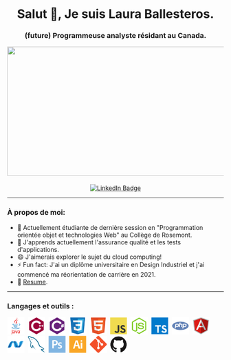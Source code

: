 <h1 align="center">Salut 👋, Je suis Laura Ballesteros.</h1>
<h3 align="center">(future) Programmeuse analyste résidant au Canada.</h3>
<div align="center">
  <img src="https://media.giphy.com/media/L1R1tvI9svkIWwpVYr/giphy.gif" width="600" height="300"/>
  <br><br>
  <a align="center" href="https://www.linkedin.com/in/lballesterosv/">
    <img src="https://img.shields.io/badge/lballesterosv-blue?style=for-the-badge&logo=linkedin&logoColor=white" alt="LinkedIn Badge"/>
  </a> 
</div>
  
---

### À propos de moi: 

- 👩 Actuellement étudiante de dernière session en "Programmation orientée objet et technologies Web" au Collège de Rosemont.
- 🌱 J'apprends actuellement l'assurance qualité et les tests d'applications.
- 😄 J'aimerais explorer le sujet du cloud computing!
- ⚡ Fun fact: J'ai un diplôme universitaire en Design Industriel et j'ai commencé ma réorientation de carrière en 2021.
- 📝 [Resume](https://mywebsite/Resume.pdf).
---

### Langages et outils :

<div>
  <img src="https://github.com/devicons/devicon/blob/master/icons/java/java-original-wordmark.svg" title="Java" alt="Java" width="40" height="40"/>&nbsp;
  <img src="https://github.com/devicons/devicon/blob/master/icons/cplusplus/cplusplus-plain.svg" width="40" height="40"/>&nbsp;   
  <img src="https://github.com/devicons/devicon/blob/master/icons/csharp/csharp-plain.svg" width="40" height="40"/>&nbsp;  
  <img src="https://github.com/devicons/devicon/blob/master/icons/css3/css3-original.svg"  title="CSS3" alt="CSS" width="40" height="40"/>&nbsp;
  <img src="https://github.com/devicons/devicon/blob/master/icons/html5/html5-original.svg" title="HTML5" alt="HTML" width="40" height="40"/>&nbsp;
  <img src="https://github.com/devicons/devicon/blob/master/icons/javascript/javascript-original.svg" title="JavaScript" alt="JavaScript" width="40"height="40"/>&nbsp;
  <img src="https://github.com/devicons/devicon/blob/master/icons/nodejs/nodejs-original.svg" width="40" height="40"/>&nbsp;
  <img src="https://github.com/devicons/devicon/blob/master/icons/typescript/typescript-original.svg" width="40" height="40"/>&nbsp;   
  <img src="https://github.com/devicons/devicon/blob/master/icons/php/php-plain.svg" width="40" height="40"/>&nbsp;
  <img src="https://github.com/devicons/devicon/blob/master/icons/angularjs/angularjs-original.svg" width="40" height="40"/>&nbsp;  
  <img src="https://github.com/devicons/devicon/blob/master/icons/dot-net/dot-net-original.svg" width="40" height="40"/>&nbsp;    
  <img src="https://github.com/devicons/devicon/blob/master/icons/mysql/mysql-original.svg" width="40" height="40"/>&nbsp;   
  <img src="https://github.com/devicons/devicon/blob/master/icons/photoshop/photoshop-plain.svg" width="40" height="40"/>&nbsp; 
  <img src="https://github.com/devicons/devicon/blob/master/icons/illustrator/illustrator-plain.svg" width="40" height="40"/>&nbsp; 
  <img src="https://github.com/devicons/devicon/blob/master/icons/git/git-original.svg" width="40" height="40"/>&nbsp; 
  <img src="https://github.com/devicons/devicon/blob/master/icons/github/github-original.svg" width="40" height="40"/>&nbsp; 
</div>
